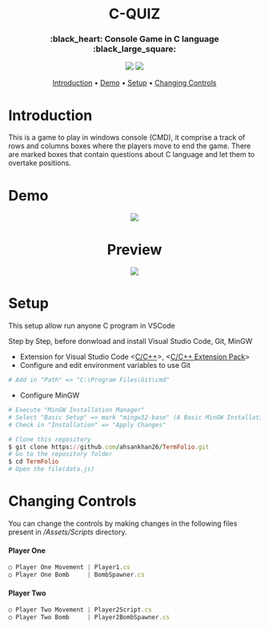 <h1 id="title" align="center">C-QUIZ</h1>

<h3 align="center"> :black_heart:  Console Game in C language :black_large_square: </h3>

<p align="center">
  <a href="#title"><img src="https://forthebadge.com/images/badges/made-with-c.svg"></a>
  <a href="#title"><img src="https://forthebadge.com/images/badges/makes-people-smile.svg"></a>
</p>


<p align="center">
  <a href="#introduction">Introduction</a> •
  <a href="#demo">Demo</a> •
  <a href="#setup">Setup</a> •
  <a href="#changingControls">Changing Controls</a>
</p>

<h1 id="introduction">Introduction</h1>
This is a game to play in  windows console (CMD), it comprise a track of rows and columns boxes where the players move to end the game. 
There are marked boxes that contain questions about C language and let them to overtake positions. 


<h1 id="demo">Demo</h1>
<p align="center">
  <img src="https://user-images.githubusercontent.com/99779642/202041387-160088bb-1175-400f-bc55-8988f6b4642c.gif" style="max-width:100%;width:auto;height:auto;">
</p>
<h1  align="center">Preview</h1>
<p align="center">
  <a href="/"><img src="https://forthebadge.com/images/badges/check-it-out.svg"></a>
</p>

<h1 id="setup">Setup</h1>
This setup allow run anyone C program in VSCode

Step by Step, before donwload and install Visual Studio Code, Git, MinGW

* Extension for Visual Studio Code <<a href="https://marketplace.visualstudio.com/items?itemName=ms-vscode.cpptools">C/C++</a>>, <<a href="https://marketplace.visualstudio.com/items?itemName=ms-vscode.cpptools-extension-pack">C/C++ Extension Pack</a>>
* Configure and edit environment variables to use Git
```ruby
# Add in "Path" => "C:\Program Files\Git\cmd"
```
* Configure MinGW
```ruby
# Execute "MinGW Installation Manager"
# Select "Basic Setup" => mark "mingw32-base" (A Basic MinGW Installation)
# Check in "Installation" => "Apply Changes"
```

```ruby
# Clone this repository
$ git clone https://github.com/ahsankhan26/TermFolio.git
# Go to the repository folder
$ cd TermFolio
# Open the file(data.js)
```



<h1 id="changingControls">Changing Controls</h1>
You can change the controls by making changes in the following files present in <i>/Assets/Scripts</i> directory.

<h4>Player One</h4>

```javascript
○ Player One Movement | Player1.cs
○ Player One Bomb     | BombSpawner.cs
```
<h4>Player Two</h4>

```javascript
○ Player Two Movement | Player2Script.cs
○ Player Two Bomb     | Player2BombSpawner.cs
```

